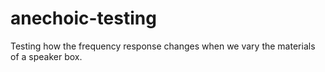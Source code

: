 anechoic-testing
================

Testing how the frequency response changes when we vary the materials of a speaker box.